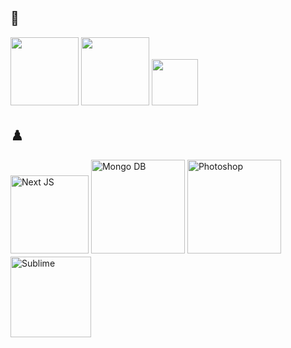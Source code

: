 ## 🔗
<a href="https://x.com/w8flash" target="_blank"><img src="https://img.shields.io/badge/w8flash-pink?style=social&logo=X" style="margin-bottom: 5px; width:109px;" /></a>
<a href="https://instagram.com/w8flash" target="_blank"><img src="https://img.shields.io/badge/w8flash-pink?style=social&logo=instagram" style="margin-bottom: 5px; width:109px;" /></a>
<a href="https://discord.gg/w8" target="_blank"><img src="https://img.shields.io/badge/w8-blue?style=social&logo=discord" style="margin-bottom: 5px; width:74px;" /></a>  

## ♟️
<a href="#" target="_blank"><img alt="Next JS" src="https://img.shields.io/badge/Next JS-6323a4?style=flat-square&logo=next.js&logoColor=white" style="margin-bottom: 5px; width:125px;"/></a>
<a href="#" target="_blank"><img alt="Mongo DB" src="https://img.shields.io/badge/Mongo DB-6323a4?style=flat-square&logo=mongodb&logoColor=white" style="margin-bottom: 5px; width:150px;"/></a>
<a href="#" target="_blank"><img alt="Photoshop" src="https://img.shields.io/badge/Photoshop-6323a4?style=flat-square&logo=adobephotoshop&logoColor=white" style="margin-bottom: 5px; width:150px;"/></a>
<a href="#" target="_blank"><img alt="Sublime" src="https://img.shields.io/badge/Sublime-6323a4?style=flat-square&logo=sublimetext&logoColor=white" style="margin-bottom: 5px; width:129px;"/></a>
<br/>
